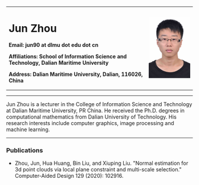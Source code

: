 </div>
  <table border="0">
    <tr>
      <td width="75%">
        <h1>Jun Zhou</h1>
        <p><b>Email: jun90 at dlmu dot edu dot cn</b></p>
        <p><b>Affiliations: School of Information Science and Technology, Dalian Maritime University </b></p>
        <p><b>Address: Dalian Maritime University, Dalian, 116026, China </b></p>
        <p><b>  </b></p>
      </td>
      <td width="25%">
        <img src="./photo1.jpg" width="100%">
      </td>
    </tr>
  </table>
</div>

---

Jun Zhou is a lecturer in the College of Information Science and Technology at Dalian Maritime University, PR China. He  received the Ph.D. degrees in computational mathematics from Dalian University of Technology. His research interests include computer graphics, image processing and machine learning.

---

### Publications

*   Zhou, Jun, Hua Huang, Bin Liu, and Xiuping Liu. "Normal estimation for 3d point clouds via local plane constraint and multi-scale selection." Computer-Aided Design 129 (2020): 102916.

